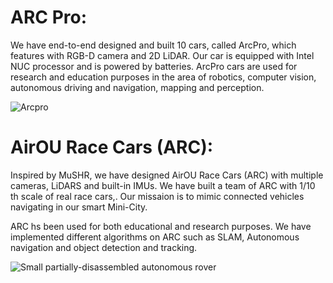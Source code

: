 
# ARC Pro:
We have end-to-end designed and built 10 cars, called ArcPro, which features with RGB-D camera and 2D LiDAR. Our car is equipped with Intel NUC processor and is powered by batteries.
ArcPro cars are used for research and education purposes in the area of robotics, computer vision, autonomous driving and navigation, mapping and perception.


![Arcpro](/assets/images/arcpro.png)


# AirOU Race Cars (ARC):
Inspired by MuSHR, we have designed AirOU Race Cars (ARC) with multiple cameras, LiDARS and built-in IMUs. We have built a team of ARC with 1/10 th scale of real race cars,. Our missaion is to mimic connected vehicles navigating in our smart Mini-City.

ARC hs been used for both educational and research purposes. We have implemented different algorithms on ARC such as SLAM, Autonomous navigation and object detection and tracking. 

![Small partially-disassembled autonomous rover](/assets/images/cars.png)
